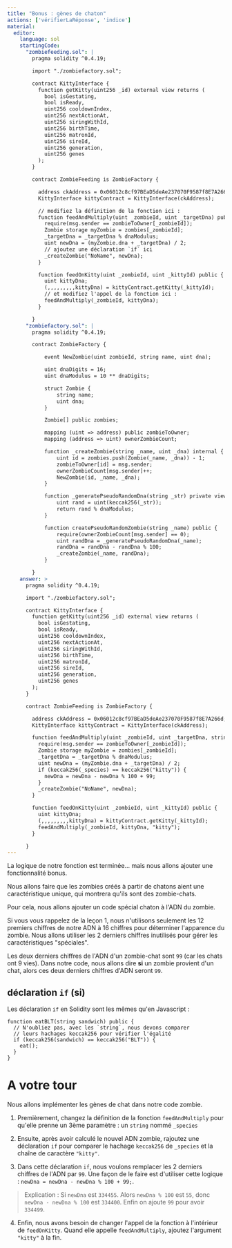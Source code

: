 ```yaml
---
title: "Bonus : gènes de chaton"
actions: ['vérifierLaRéponse', 'indice']
material:
  editor:
    language: sol
    startingCode:
      "zombiefeeding.sol": |
        pragma solidity ^0.4.19;

        import "./zombiefactory.sol";

        contract KittyInterface {
          function getKitty(uint256 _id) external view returns (
            bool isGestating,
            bool isReady,
            uint256 cooldownIndex,
            uint256 nextActionAt,
            uint256 siringWithId,
            uint256 birthTime,
            uint256 matronId,
            uint256 sireId,
            uint256 generation,
            uint256 genes
          );
        }

        contract ZombieFeeding is ZombieFactory {

          address ckAddress = 0x06012c8cf97BEaD5deAe237070F9587f8E7A266d;
          KittyInterface kittyContract = KittyInterface(ckAddress);

          // modifiez la définition de la fonction ici :
          function feedAndMultiply(uint _zombieId, uint _targetDna) public {
            require(msg.sender == zombieToOwner[_zombieId]);
            Zombie storage myZombie = zombies[_zombieId];
            _targetDna = _targetDna % dnaModulus;
            uint newDna = (myZombie.dna + _targetDna) / 2;
            // ajoutez une déclaration `if` ici
            _createZombie("NoName", newDna);
          }

          function feedOnKitty(uint _zombieId, uint _kittyId) public {
            uint kittyDna;
            (,,,,,,,,,kittyDna) = kittyContract.getKitty(_kittyId);
            // et modifiez l'appel de la fonction ici :
            feedAndMultiply(_zombieId, kittyDna);
          }

        }
      "zombiefactory.sol": |
        pragma solidity ^0.4.19;

        contract ZombieFactory {

            event NewZombie(uint zombieId, string name, uint dna);

            uint dnaDigits = 16;
            uint dnaModulus = 10 ** dnaDigits;

            struct Zombie {
                string name;
                uint dna;
            }

            Zombie[] public zombies;

            mapping (uint => address) public zombieToOwner;
            mapping (address => uint) ownerZombieCount;

            function _createZombie(string _name, uint _dna) internal {
                uint id = zombies.push(Zombie(_name, _dna)) - 1;
                zombieToOwner[id] = msg.sender;
                ownerZombieCount[msg.sender]++;
                NewZombie(id, _name, _dna);
            }

            function _generatePseudoRandomDna(string _str) private view returns (uint) {
                uint rand = uint(keccak256(_str));
                return rand % dnaModulus;
            }

            function createPseudoRandomZombie(string _name) public {
                require(ownerZombieCount[msg.sender] == 0);
                uint randDna = _generatePseudoRandomDna(_name);
                randDna = randDna - randDna % 100;
                _createZombie(_name, randDna);
            }

        }
    answer: >
      pragma solidity ^0.4.19;

      import "./zombiefactory.sol";

      contract KittyInterface {
        function getKitty(uint256 _id) external view returns (
          bool isGestating,
          bool isReady,
          uint256 cooldownIndex,
          uint256 nextActionAt,
          uint256 siringWithId,
          uint256 birthTime,
          uint256 matronId,
          uint256 sireId,
          uint256 generation,
          uint256 genes
        );
      }

      contract ZombieFeeding is ZombieFactory {

        address ckAddress = 0x06012c8cf97BEaD5deAe237070F9587f8E7A266d;
        KittyInterface kittyContract = KittyInterface(ckAddress);

        function feedAndMultiply(uint _zombieId, uint _targetDna, string _species) public {
          require(msg.sender == zombieToOwner[_zombieId]);
          Zombie storage myZombie = zombies[_zombieId];
          _targetDna = _targetDna % dnaModulus;
          uint newDna = (myZombie.dna + _targetDna) / 2;
          if (keccak256(_species) == keccak256("kitty")) {
            newDna = newDna - newDna % 100 + 99;
          }
          _createZombie("NoName", newDna);
        }

        function feedOnKitty(uint _zombieId, uint _kittyId) public {
          uint kittyDna;
          (,,,,,,,,,kittyDna) = kittyContract.getKitty(_kittyId);
          feedAndMultiply(_zombieId, kittyDna, "kitty");
        }

      }
---
```


La logique de notre fonction est terminée... mais nous allons ajouter une fonctionnalité bonus.

Nous allons faire que les zombies créés à partir de chatons aient une caractéristique unique, qui montrera qu'ils sont des zombie-chats.

Pour cela, nous allons ajouter un code spécial chaton à l'ADN du zombie.

Si vous vous rappelez de la leçon 1, nous n'utilisons seulement les 12 premiers chiffres de notre ADN à 16 chiffres pour déterminer l'apparence du zombie. Nous allons utiliser les 2 derniers chiffres inutilisés pour gérer les caractéristiques "spéciales".

Les deux derniers chiffres de l'ADN d'un zombie-chat sont `99` (car les chats ont 9 vies). Dans notre code, nous allons dire **si** un zombie provient d'un chat, alors ces deux derniers chiffres d'ADN seront `99`.

## déclaration `if` (si)

Les déclaration `if` en Solidity sont les mêmes qu'en Javascript :

```
function eatBLT(string sandwich) public {
  // N'oubliez pas, avec les `string`, nous devons comparer
  // leurs hachages keccak256 pour vérifier l'égalité
  if (keccak256(sandwich) == keccak256("BLT")) {
    eat();
  }
}
```

# A votre tour

Nous allons implémenter les gènes de chat dans notre code zombie.

1. Premièrement, changez la définition de la fonction `feedAndMultiply` pour qu'elle prenne un 3ème paramètre : un `string` nommé `_species`

2. Ensuite, après avoir calculé le nouvel ADN zombie, rajoutez une déclaration `if` pour comparer le hachage `keccak256` de `_species` et la chaîne de caractère `"kitty"`.

3. Dans cette déclaration `if`, nous voulons remplacer les 2 derniers chiffres de l'ADN par `99`. Une façon de le faire est d'utiliser cette logique : `newDna = newDna - newDna % 100 + 99;`.

  > Explication : Si `newDna` est `334455`. Alors `newDna % 100` est `55`, donc `newDna - newDna % 100` est `334400`. Enfin on ajoute `99` pour avoir `334499`.

4. Enfin, nous avons besoin de changer l'appel de la fonction à l'intérieur de `feedOnKitty`. Quand elle appelle `feedAndMultiply`, ajoutez l'argument `"kitty"` à la fin.
